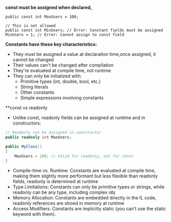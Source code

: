 **const must be assigned when declared,**
```
public const int MaxUsers = 100;

// This is not allowed
public const int MinUsers; // Error: Constant fields must be assigned
MinUsers = 1; // Error: Cannot assign to const field
```

**Constants have these key characteristics:**
- They must be assigned a value at declaration time,once assigned, it cannot be changed
- Their values can't be changed after compilation
- They're evaluated at compile time, not runtime
- They can only be initialized with:
  - Primitive types (int, double, bool, etc.)
  - String literals
  - Other constants
  - Simple expressions involving constants

**const vs readonly
- Unlike const, readonly fields can be assigned at runtime and in constructors:
```csharp
// Readonly can be assigned in constructor
public readonly int MaxUsers;

public MyClass()
{
    MaxUsers = 100; // Valid for readonly, not for const
}
```
- Compile-time vs. Runtime: Constants are evaluated at compile time, making them slightly more performant but less flexible than readonly fields, readonly is determined at runtime
- Type Limitations: Constants can only be primitive types or strings, while readonly can be any type, including complex obj
- Memory Allocation: Constants are embedded directly in the IL code, readonly references are stroed in memory at runtime
- Access Modifiers: Constants are implicitly static (you can't use the static keyword with them).
